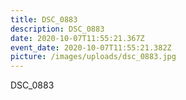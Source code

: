 ```yaml
---
title: DSC_0883
description: DSC_0883
date: 2020-10-07T11:55:21.367Z
event_date: 2020-10-07T11:55:21.382Z
picture: /images/uploads/dsc_0883.jpg
---
```

DSC_0883